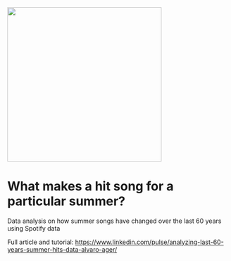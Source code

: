 <img src="https://media-exp1.licdn.com/dms/image/C4D22AQHzngB4AKTVEw/feedshare-shrink_800/0?e=1595462400&v=beta&t=1gAn8lOJEOXqCP9V_BYQX4v4AEe80zJV-_ZJseEiFXI" width="350" height="350">

# What makes a hit song for a particular summer?
Data analysis on how summer songs have changed over the last 60 years using Spotify data

Full article and tutorial: https://www.linkedin.com/pulse/analyzing-last-60-years-summer-hits-data-alvaro-ager/

